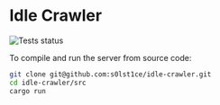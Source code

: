 # Idle Crawler
![Tests status](https://api.travis-ci.com/s0lst1ce/idle-crawler.svg?token=zSiHNMEiVbeuTV5tCj6L&branch=master&status=started)

To compile and run the server from source code:

```bash
git clone git@github.com:s0lst1ce/idle-crawler.git
cd idle-crawler/src
cargo run
```
